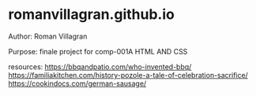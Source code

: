 # romanvillagran.github.io

Author: Roman Villagran

Purpose: finale project for comp-001A HTML AND CSS

resources: https://bbqandpatio.com/who-invented-bbq/
https://familiakitchen.com/history-pozole-a-tale-of-celebration-sacrifice/
https://cookindocs.com/german-sausage/



